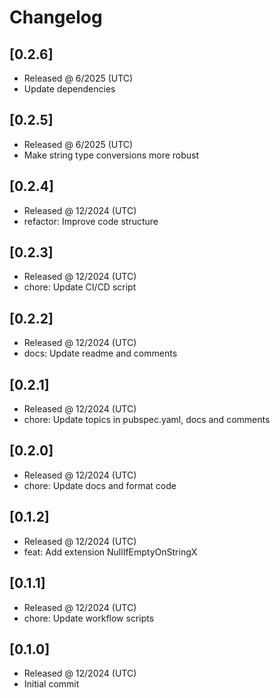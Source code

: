 # Changelog

## [0.2.6]

- Released @ 6/2025 (UTC)
- Update dependencies

## [0.2.5]

- Released @ 6/2025 (UTC)
- Make string type conversions more robust

## [0.2.4]

- Released @ 12/2024 (UTC)
- refactor: Improve code structure

## [0.2.3]

- Released @ 12/2024 (UTC)
- chore: Update CI/CD script

## [0.2.2]

- Released @ 12/2024 (UTC)
- docs: Update readme and comments

## [0.2.1]

- Released @ 12/2024 (UTC)
- chore: Update topics in pubspec.yaml, docs and comments

## [0.2.0]

- Released @ 12/2024 (UTC)
- chore: Update docs and format code

## [0.1.2]

- Released @ 12/2024 (UTC)
- feat: Add extension NullIfEmptyOnStringX

## [0.1.1]

- Released @ 12/2024 (UTC)
- chore: Update workflow scripts

## [0.1.0]

- Released @ 12/2024 (UTC)
- Initial commit
